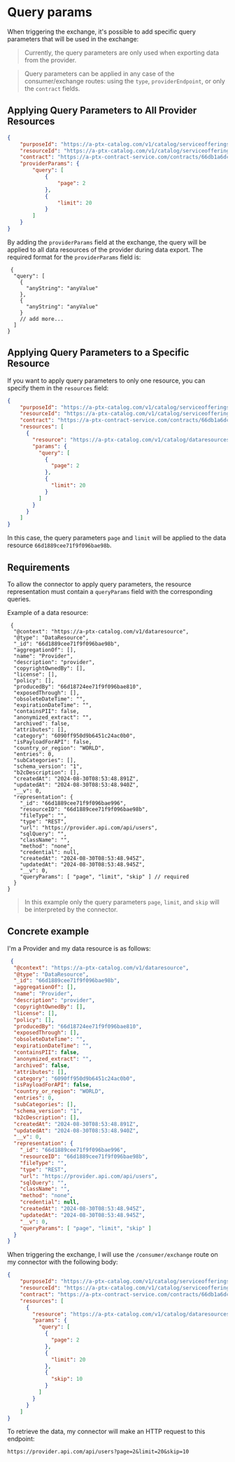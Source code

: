# Query params
When triggering the exchange, it's possible to add specific query parameters that will be used in the exchange:

> Currently, the query parameters are only used when exporting data from the provider.

> Query parameters can be applied in any case of the consumer/exchange routes: using the <code>type</code>, <code>providerEndpoint</code>, or only the <code>contract</code> fields.

## Applying Query Parameters to All Provider Resources

```json
{
    "purposeId": "https://a-ptx-catalog.com/v1/catalog/serviceofferings/66d18b79ee71f9f096baecb0",
    "resourceId": "https://a-ptx-catalog.com/v1/catalog/serviceofferings/66d187f4ee71f9f096bae8ca",
    "contract": "https://a-ptx-contract-service.com/contracts/66db1a6dc29e3ba863a85e0f",
    "providerParams": {
        "query": [
            {
                "page": 2
            },
            {
                "limit": 20
            }
        ]
    }
}
```

By adding the <code>providerParams</code> field at the exchange, the query will be applied to all data resources of the provider during data export. The required format for the <code>providerParams</code> field is:

```jsonc
 {
  "query": [
    {
      "anyString": "anyValue"
    },
    {
      "anyString": "anyValue"
    }
    // add more...
  ]
}
```

## Applying Query Parameters to a Specific Resource

If you want to apply query parameters to only one resource, you can specify them in the <code>resources</code> field:

```json
{
    "purposeId": "https://a-ptx-catalog.com/v1/catalog/serviceofferings/66d18b79ee71f9f096baecb0",
    "resourceId": "https://a-ptx-catalog.com/v1/catalog/serviceofferings/66d187f4ee71f9f096bae8ca",
    "contract": "https://a-ptx-contract-service.com/contracts/66db1a6dc29e3ba863a85e0f",
    "resources": [
      {
        "resource": "https://a-ptx-catalog.com/v1/catalog/dataresources/66d1889cee71f9f096bae98b",
        "params": {
          "query": [
            {
              "page": 2
            },
            {
              "limit": 20
            }
          ]
        }
      }
    ]
}
```
In this case, the query parameters <code>page</code> and <code>limit</code> will be applied to the data resource <code>66d1889cee71f9f096bae98b</code>.

## Requirements

To allow the connector to apply query parameters, the resource representation must contain a <code>queryParams</code> field with the corresponding queries.

Example of a data resource:
```jsonc
 {
  "@context": "https://a-ptx-catalog.com/v1/dataresource",
  "@type": "DataResource",
  "_id": "66d1889cee71f9f096bae98b",
  "aggregationOf": [],
  "name": "Provider",
  "description": "provider",
  "copyrightOwnedBy": [],
  "license": [],
  "policy": [],
  "producedBy": "66d18724ee71f9f096bae810",
  "exposedThrough": [],
  "obsoleteDateTime": "",
  "expirationDateTime": "",
  "containsPII": false,
  "anonymized_extract": "",
  "archived": false,
  "attributes": [],
  "category": "6090ff950d9b6451c24ac0b0",
  "isPayloadForAPI": false,
  "country_or_region": "WORLD",
  "entries": 0,
  "subCategories": [],
  "schema_version": "1",
  "b2cDescription": [],
  "createdAt": "2024-08-30T08:53:48.891Z",
  "updatedAt": "2024-08-30T08:53:48.940Z",
  "__v": 0,
  "representation": {
    "_id": "66d1889cee71f9f096bae996",
    "resourceID": "66d1889cee71f9f096bae98b",
    "fileType": "",
    "type": "REST",
    "url": "https://provider.api.com/api/users",
    "sqlQuery": "",
    "className": "",
    "method": "none",
    "credential": null,
    "createdAt": "2024-08-30T08:53:48.945Z",
    "updatedAt": "2024-08-30T08:53:48.945Z",
    "__v": 0,
    "queryParams": [ "page", "limit", "skip" ] // required
  }
}
```

> In this example only the query parameters <code>page</code>, <code>limit</code>, and <code>skip</code> will be interpreted by the connector.

## Concrete example

I'm a Provider and my data resource is as follows:

```json
 {
  "@context": "https://a-ptx-catalog.com/v1/dataresource",
  "@type": "DataResource",
  "_id": "66d1889cee71f9f096bae98b",
  "aggregationOf": [],
  "name": "Provider",
  "description": "provider",
  "copyrightOwnedBy": [],
  "license": [],
  "policy": [],
  "producedBy": "66d18724ee71f9f096bae810",
  "exposedThrough": [],
  "obsoleteDateTime": "",
  "expirationDateTime": "",
  "containsPII": false,
  "anonymized_extract": "",
  "archived": false,
  "attributes": [],
  "category": "6090ff950d9b6451c24ac0b0",
  "isPayloadForAPI": false,
  "country_or_region": "WORLD",
  "entries": 0,
  "subCategories": [],
  "schema_version": "1",
  "b2cDescription": [],
  "createdAt": "2024-08-30T08:53:48.891Z",
  "updatedAt": "2024-08-30T08:53:48.940Z",
  "__v": 0,
  "representation": {
    "_id": "66d1889cee71f9f096bae996",
    "resourceID": "66d1889cee71f9f096bae98b",
    "fileType": "",
    "type": "REST",
    "url": "https://provider.api.com/api/users",
    "sqlQuery": "",
    "className": "",
    "method": "none",
    "credential": null,
    "createdAt": "2024-08-30T08:53:48.945Z",
    "updatedAt": "2024-08-30T08:53:48.945Z",
    "__v": 0,
    "queryParams": [ "page", "limit", "skip" ]
  }
}
```

When triggering the exchange, I will use the <code>/consumer/exchange</code> route on my connector with the following body:

```json
{
    "purposeId": "https://a-ptx-catalog.com/v1/catalog/serviceofferings/66d18b79ee71f9f096baecb0",
    "resourceId": "https://a-ptx-catalog.com/v1/catalog/serviceofferings/66d187f4ee71f9f096bae8ca",
    "contract": "https://a-ptx-contract-service.com/contracts/66db1a6dc29e3ba863a85e0f",
    "resources": [
      {
        "resource": "https://a-ptx-catalog.com/v1/catalog/dataresources/66d1889cee71f9f096bae98b",
        "params": {
          "query": [
            {
              "page": 2
            },
            {
              "limit": 20
            },
            {
              "skip": 10
            }
          ]
        }
      }
    ]
}
```

To retrieve the data, my connector will make an HTTP request to this endpoint:

```http request
https://provider.api.com/api/users?page=2&limit=20&skip=10
```
